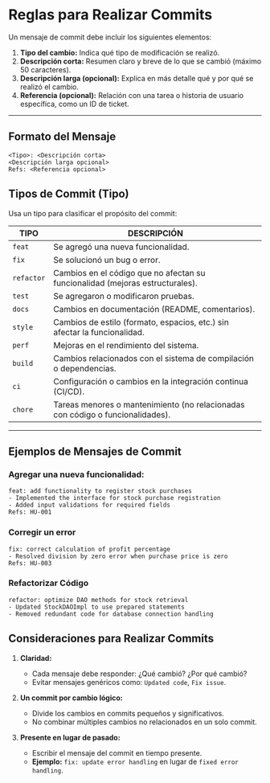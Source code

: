 # Reglas para Realizar Commits

Un mensaje de commit debe incluir los siguientes elementos:

1. **Tipo del cambio:** Indica qué tipo de modificación se realizó.
2. **Descripción corta:** Resumen claro y breve de lo que se cambió (máximo 50 caracteres).
3. **Descripción larga (opcional):** Explica en más detalle qué y por qué se realizó el cambio.
4. **Referencia (opcional):** Relación con una tarea o historia de usuario específica, como un ID de ticket.

---

## Formato del Mensaje

```plaintext
<Tipo>: <Descripción corta>
<Descripción larga opcional>
Refs: <Referencia opcional>
```

## Tipos de Commit (Tipo)

Usa un tipo para clasificar el propósito del commit:

| **TIPO**   | **DESCRIPCIÓN**                                                                 |
|------------|---------------------------------------------------------------------------------|
| `feat`     | Se agregó una nueva funcionalidad.                                             |
| `fix`      | Se solucionó un bug o error.                                                  |
| `refactor` | Cambios en el código que no afectan su funcionalidad (mejoras estructurales). |
| `test`     | Se agregaron o modificaron pruebas.                                           |
| `docs`     | Cambios en documentación (README, comentarios).                               |
| `style`    | Cambios de estilo (formato, espacios, etc.) sin afectar la funcionalidad.     |
| `perf`     | Mejoras en el rendimiento del sistema.                                        |
| `build`    | Cambios relacionados con el sistema de compilación o dependencias.           |
| `ci`       | Configuración o cambios en la integración continua (CI/CD).                  |
| `chore`    | Tareas menores o mantenimiento (no relacionadas con código o funcionalidades).|

---

## Ejemplos de Mensajes de Commit

### Agregar una nueva funcionalidad:
```plaintext
feat: add functionality to register stock purchases
- Implemented the interface for stock purchase registration
- Added input validations for required fields
Refs: HU-001
```

### Corregir un error

```plaintext
fix: correct calculation of profit percentage
- Resolved division by zero error when purchase price is zero
Refs: HU-003
```


### Refactorizar Código

```plaintext
refactor: optimize DAO methods for stock retrieval
- Updated StockDAOImpl to use prepared statements
- Removed redundant code for database connection handling
```

## Consideraciones para Realizar Commits

1. **Claridad:**
   - Cada mensaje debe responder: ¿Qué cambió? ¿Por qué cambió?
   - Evitar mensajes genéricos como: `Updated code`, `Fix issue`.

2. **Un commit por cambio lógico:**
   - Divide los cambios en commits pequeños y significativos.
   - No combinar múltiples cambios no relacionados en un solo commit.

3. **Presente en lugar de pasado:**
   - Escribir el mensaje del commit en tiempo presente.
   - **Ejemplo:** `fix: update error handling` en lugar de `fixed error handling`.
